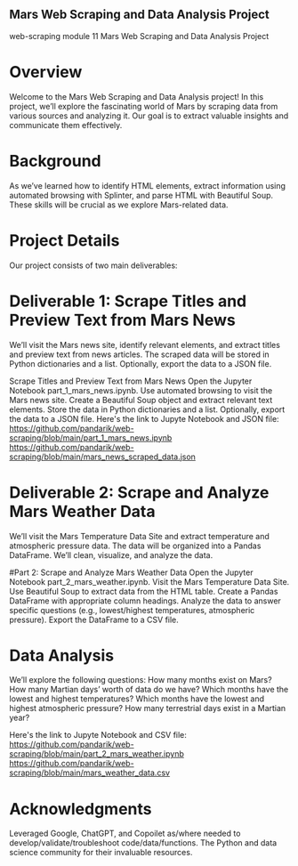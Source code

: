 ## Mars Web Scraping and Data Analysis Project
web-scraping module 11
Mars Web Scraping and Data Analysis Project

# Overview
Welcome to the Mars Web Scraping and Data Analysis project! In this project, we’ll explore the fascinating world of Mars by scraping data from various sources and analyzing it. Our goal is to extract valuable insights and communicate them effectively.

# Background
As we’ve learned how to identify HTML elements, extract information using automated browsing with Splinter, and parse HTML with Beautiful Soup. These skills will be crucial as we explore Mars-related data.

# Project Details
Our project consists of two main deliverables:

# Deliverable 1: Scrape Titles and Preview Text from Mars News
We’ll visit the Mars news site, identify relevant elements, and extract titles and preview text from news articles.
The scraped data will be stored in Python dictionaries and a list.
Optionally, export the data to a JSON file.

Scrape Titles and Preview Text from Mars News
Open the Jupyter Notebook part_1_mars_news.ipynb.
Use automated browsing to visit the Mars news site.
Create a Beautiful Soup object and extract relevant text elements.
Store the data in Python dictionaries and a list.
Optionally, export the data to a JSON file.
Here's the link to Jupyte Notebook and JSON file:
https://github.com/pandarik/web-scraping/blob/main/part_1_mars_news.ipynb
https://github.com/pandarik/web-scraping/blob/main/mars_news_scraped_data.json




# Deliverable 2: Scrape and Analyze Mars Weather Data
We’ll visit the Mars Temperature Data Site and extract temperature and atmospheric pressure data.
The data will be organized into a Pandas DataFrame.
We’ll clean, visualize, and analyze the data.

#Part 2: Scrape and Analyze Mars Weather Data
Open the Jupyter Notebook part_2_mars_weather.ipynb.
Visit the Mars Temperature Data Site.
Use Beautiful Soup to extract data from the HTML table.
Create a Pandas DataFrame with appropriate column headings.
Analyze the data to answer specific questions (e.g., lowest/highest temperatures, atmospheric pressure).
Export the DataFrame to a CSV file.
# Data Analysis
We’ll explore the following questions:
How many months exist on Mars?
How many Martian days’ worth of data do we have?
Which months have the lowest and highest temperatures?
Which months have the lowest and highest atmospheric pressure?
How many terrestrial days exist in a Martian year?

Here's the link to Jupyte Notebook and CSV file:
https://github.com/pandarik/web-scraping/blob/main/part_2_mars_weather.ipynb
https://github.com/pandarik/web-scraping/blob/main/mars_weather_data.csv



# Acknowledgments
Leveraged Google, ChatGPT, and Copoilet as/where needed to develop/validate/troubleshoot code/data/functions. The Python and data science community for their invaluable resources.
